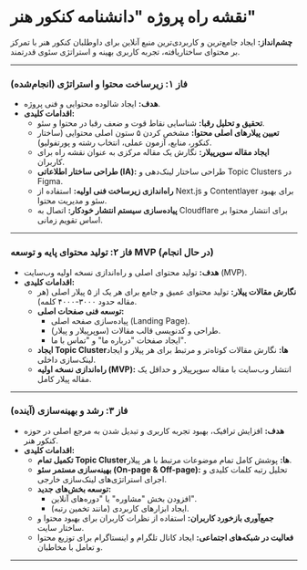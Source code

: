 # نقشه راه پروژه "دانشنامه کنکور هنر"

**چشم‌انداز:** ایجاد جامع‌ترین و کاربردی‌ترین منبع آنلاین برای داوطلبان کنکور هنر با تمرکز بر محتوای ساختاریافته، تجربه کاربری بهینه و استراتژی سئوی قدرتمند.

---

### فاز ۱: زیرساخت محتوا و استراتژی (انجام‌شده)
- **هدف:** ایجاد شالوده محتوایی و فنی پروژه.
- **اقدامات کلیدی:**
    - **تحقیق و تحلیل رقبا:** شناسایی نقاط قوت و ضعف رقبا در محتوا و سئو.
    - **تعیین پیلارهای اصلی محتوا:** مشخص کردن ۵ ستون اصلی محتوایی (ساختار کنکور، منابع، آزمون عملی، انتخاب رشته و پورتفولیو).
    - **ایجاد مقاله سوپرپیلار:** نگارش یک مقاله مرکزی به عنوان نقشه راه برای کاربران.
    - **طراحی ساختار اطلاعاتی (IA):** طراحی ساختار لینک‌دهی و Topic Clusters در Figma.
    - **راه‌اندازی زیرساخت فنی اولیه:** استفاده از Next.js و Contentlayer برای بهبود سئو و مدیریت محتوا.
    - **پیاده‌سازی سیستم انتشار خودکار:** اتصال به Cloudflare برای انتشار محتوا بر اساس تقویم زمانی.

---

### فاز ۲: تولید محتوای پایه و توسعه MVP (در حال انجام)
- **هدف:** تولید محتوای اصلی و راه‌اندازی نسخه اولیه وب‌سایت (MVP).
- **اقدامات کلیدی:**
    - **نگارش مقالات پیلار:** تولید محتوای عمیق و جامع برای هر یک از ۵ پیلار اصلی (هر مقاله حدود ۳۰۰۰-۴۰۰۰ کلمه).
    - **توسعه فنی صفحات اصلی:**
        - پیاده‌سازی صفحه اصلی (Landing Page).
        - طراحی و کدنویسی قالب مقالات (سوپرپیلار و پیلار).
        - ایجاد صفحات "درباره ما" و "تماس با ما".
    - **ایجاد Topic Clusterها:** نگارش مقالات کوتاه‌تر و مرتبط برای هر پیلار و ایجاد لینک‌سازی داخلی.
    - **راه‌اندازی نسخه اولیه (MVP):** انتشار وب‌سایت با مقاله سوپرپیلار و حداقل یک مقاله پیلار کامل.

---

### فاز ۳: رشد و بهینه‌سازی (آینده)
- **هدف:** افزایش ترافیک، بهبود تجربه کاربری و تبدیل شدن به مرجع اصلی در حوزه کنکور هنر.
- **اقدامات کلیدی:**
    - **تکمیل تمام Topic Clusterها:** پوشش کامل تمام موضوعات مرتبط با هر پیلار.
    - **بهینه‌سازی مستمر سئو (On-page & Off-page):** تحلیل رتبه کلمات کلیدی و اجرای استراتژی‌های لینک‌سازی خارجی.
    - **توسعه بخش‌های جدید:**
        - افزودن بخش "مشاوره" یا "دوره‌های آنلاین".
        - ایجاد ابزارهای کاربردی (مانند تخمین رتبه).
    - **جمع‌آوری بازخورد کاربران:** استفاده از نظرات کاربران برای بهبود محتوا و ساختار سایت.
    - **فعالیت در شبکه‌های اجتماعی:** ایجاد کانال تلگرام و اینستاگرام برای توزیع محتوا و تعامل با مخاطبان.

---
